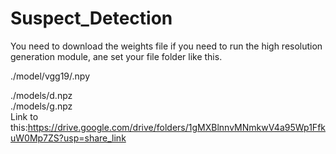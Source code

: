# Suspect_Detection
You need to download the weights file if you need to run the high resolution generation module, ane set your file folder like this.

./model/vgg19/.npy

./models/d.npz  
./models/g.npz  
Link to this:https://drive.google.com/drive/folders/1gMXBlnnvMNmkwV4a95Wp1FfkuW0Mp7ZS?usp=share_link